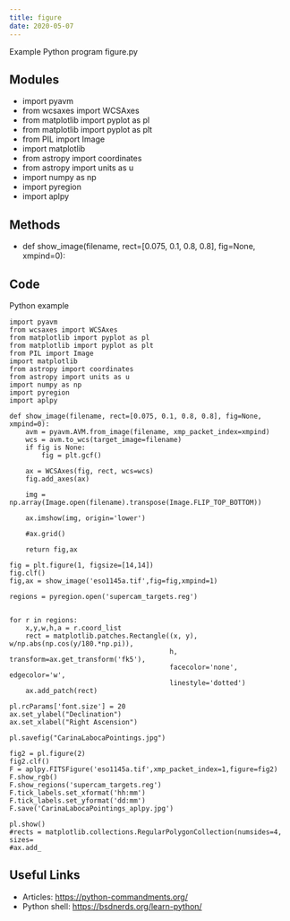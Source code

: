 ```yaml
---
title: figure
date: 2020-05-07
---
```

Example Python program figure.py

## Modules

* import pyavm
* from wcsaxes import WCSAxes
* from matplotlib import pyplot as pl
* from matplotlib import pyplot as plt
* from PIL import Image
* import matplotlib
* from astropy import coordinates
* from astropy import units as u
* import numpy as np
* import pyregion
* import aplpy

## Methods

* def show_image(filename, rect=[0.075, 0.1, 0.8, 0.8], fig=None, xmpind=0):

## Code

Python example

    import pyavm
    from wcsaxes import WCSAxes
    from matplotlib import pyplot as pl
    from matplotlib import pyplot as plt
    from PIL import Image
    import matplotlib
    from astropy import coordinates
    from astropy import units as u
    import numpy as np
    import pyregion
    import aplpy
    
    def show_image(filename, rect=[0.075, 0.1, 0.8, 0.8], fig=None, xmpind=0):
        avm = pyavm.AVM.from_image(filename, xmp_packet_index=xmpind)
        wcs = avm.to_wcs(target_image=filename)
        if fig is None:
            fig = plt.gcf()
            
        ax = WCSAxes(fig, rect, wcs=wcs)
        fig.add_axes(ax)
    
        img = np.array(Image.open(filename).transpose(Image.FLIP_TOP_BOTTOM))
    
        ax.imshow(img, origin='lower')
    
        #ax.grid()
        
        return fig,ax
    
    fig = plt.figure(1, figsize=[14,14])
    fig.clf()
    fig,ax = show_image('eso1145a.tif',fig=fig,xmpind=1)
    
    regions = pyregion.open('supercam_targets.reg')
    
    
    for r in regions:
        x,y,w,h,a = r.coord_list
        rect = matplotlib.patches.Rectangle((x, y), w/np.abs(np.cos(y/180.*np.pi)),
                                            h, transform=ax.get_transform('fk5'),
                                            facecolor='none', edgecolor='w',
                                            linestyle='dotted')
        ax.add_patch(rect)
        
    pl.rcParams['font.size'] = 20
    ax.set_ylabel("Declination")
    ax.set_xlabel("Right Ascension")
    
    pl.savefig("CarinaLabocaPointings.jpg")
    
    fig2 = pl.figure(2)
    fig2.clf()
    F = aplpy.FITSFigure('eso1145a.tif',xmp_packet_index=1,figure=fig2)
    F.show_rgb()
    F.show_regions('supercam_targets.reg')
    F.tick_labels.set_xformat('hh:mm')
    F.tick_labels.set_yformat('dd:mm')
    F.save('CarinaLabocaPointings_aplpy.jpg')
    
    pl.show()
    #rects = matplotlib.collections.RegularPolygonCollection(numsides=4, sizes=
    #ax.add_
    

## Useful Links

- Articles: https://python-commandments.org/
- Python shell: https://bsdnerds.org/learn-python/
